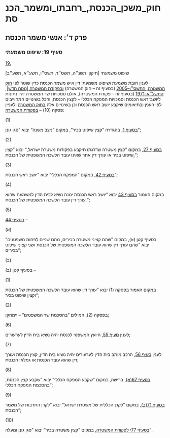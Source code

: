 # חוק_משכן_הכנסת,_רחבתו_ומשמר_הכנסת

## פרק ד׳: אנשי משמר הכנסת

### סעיף 19: שיפוט משמעתי

[19.](https://he.wikisource.org/wiki/חוק_משכן_הכנסת,_רחבתו_ומשמר_הכנסת#s_yp_19)

שיפוט משמעתי [תיקון: תשנ״ה, תשס״ד, תשס״ו, תשע״א, תשע״ב]

לענין חובת משמעת ושיפוט משמעתי דין איש משמר הכנסת כדין שוטר לפי [חוק המשטרה, התשס״ו–2005](https://he.wikisource.org/wiki/חוק_המשטרה "חוק המשטרה") (בסעיף זה – חוק המשטרה) [ובפקודת המשטרה [נוסח חדש], התשל״א–1971](https://he.wikisource.org/wiki/פקודת_המשטרה "פקודת המשטרה") (בסעיף זה – פקודת המשטרה), אולם סמכויות שר המשטרה יהיו נתונות ליושב־ראש הכנסת וסמכויות המפקח הכללי – לקצין הכנסת, והכל בשינויים המחוייבים לפי הענין ובתיאומים שיקבע יושב ראש הכנסת וכן בשינויים אלה [בחוק המשטרה](https://he.wikisource.org/wiki/חוק_המשטרה "חוק המשטרה") ולעניין פסקה (10) – [בפקודת המשטרה](https://he.wikisource.org/wiki/פקודת_המשטרה "פקודת המשטרה"):

(1)

[בסעיף 1](https://he.wikisource.org/wiki/חוק_המשטרה#s_yp_1 "חוק המשטרה"), בהגדרה ”קצין שיפוט בכיר“, במקום ”ניצב משנה“ יבוא ”סגן גונן“;

(2)

[בסעיף 27](https://he.wikisource.org/wiki/חוק_המשטרה#s_yp_27 "חוק המשטרה"), במקום ”קצין משטרה שדרגתו תיקבע בפקודות משטרת ישראל,“ יבוא ”קצין שיפוט בכיר או עורך דין אחר שאינו עובד הלשכה המשפטית של הכנסת,“;

(3)

[בסעיף 42](https://he.wikisource.org/wiki/חוק_המשטרה#סעיף_42 "חוק המשטרה"), במקום ”המפקח הכללי“ יבוא ”יושב ראש הכנסת“;

(4)

במקום האמור [בסעיף 43](https://he.wikisource.org/wiki/חוק_המשטרה#סעיף_43 "חוק המשטרה") יבוא ”יושב ראש הכנסת ימנה נשיא לבית הדין למשמעת שהוא עורך דין עובד הלשכה המשפטית של הכנסת.“;

(5)

[בסעיף 44](https://he.wikisource.org/wiki/חוק_המשטרה#סעיף_44 "חוק המשטרה") –

(א)

בסעיף קטן (א), במקום ”שהם קציני משטרה בכירים, מהם שניים לפחות משפטנים“ יבוא ”שהם עורך דין שהוא עובד הלשכה המשפטית של הכנסת ושני קציני שיפוט בכירים“;

(ב)

בסעיף קטן (ב) –

(1)

במקום האמור בפסקה (1) יבוא ”עורך דין שהוא עובד הלשכה המשפטית של הכנסת וקצין שיפוט בכיר“;

(2)

בפסקה (2), המילים ”בהסכמת שר המשפטים“ – יימחקו;

(6)

לענין [סעיף 55](https://he.wikisource.org/wiki/חוק_המשטרה#סעיף_55 "חוק המשטרה"), היועץ המשפטי לכנסת יהיה נשיא בית הדין לערעורים;

(7)

לענין [סעיף 56](https://he.wikisource.org/wiki/חוק_המשטרה#סעיף_56 "חוק המשטרה"), הרכב מותב בית הדין לערעורים יהיה נשיא בית הדין, קצין הכנסת ועורך דין שהוא עובד הכנסת או גמלאי הכנסת;

(8)

[בסעיף 67(א)](https://he.wikisource.org/wiki/חוק_המשטרה#סעיף_67 "חוק המשטרה"), ברישה, במקום ”שקבע המפקח הכללי“ יבוא ”שקבע קצין הכנסת, בהסכמת המפקח הכללי“;

(9)

[בסעיף 71(ב)](https://he.wikisource.org/wiki/חוק_המשטרה#סעיף_71 "חוק המשטרה"), במקום ”לקרן הכללית של משטרת ישראל“ יבוא ”לקרן התרבות של משמר הכנסת“;

(10)

[בסעיף 77י לפקודת המשטרה](https://he.wikisource.org/wiki/פקודת_המשטרה#סעיף_77י "פקודת המשטרה"), במקום ”קצין משטרה בכיר“ יבוא ”סגן גונן ומעלה“.